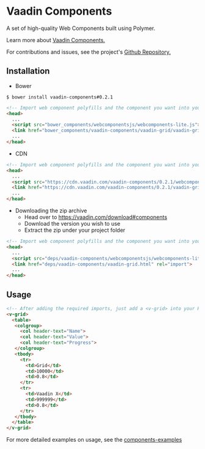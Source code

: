 # Vaadin Components

A set of high-quality Web Components built using Polymer.

Learn more about [Vaadin Components.](https://vaadin.com/labs-components/)

For contributions and issues, see the project's [Github Repository.](https://github.com/vaadin/components/)

## Installation
- Bower
```shell
$ bower install vaadin-components#0.2.1
```
```html
<!-- Import web component polyfills and the component you want into your HTML -->
<head>
  ...
  <script src="bower_components/webcomponentsjs/webcomponents-lite.js"></script>
  <link href="bower_components/vaadin-components/vaadin-grid/vaadin-grid.html" rel="import">
  ...
</head>
```
- CDN
```html
<!-- Import web component polyfills and the component you want into your HTML -->
<head>
  ...
  <script src="https://cdn.vaadin.com/vaadin-components/0.2.1/webcomponentsjs/webcomponents-lite.js"></script>
  <link href="https://cdn.vaadin.com/vaadin-components/0.2.1/vaadin-grid.html" rel="import">
  ...
</head>
```
- Downloading the zip archive
    - Head over to https://vaadin.com/download#components
    - Download the version you wish to use
    - Extract the zip under your project folder
```html
<!-- Import web component polyfills and the component you want into your HTML -->
<head>
  ...
  <script src="deps/vaadin-components/webcomponentsjs/webcomponents-lite.js"></script>
  <link href="deps/vaadin-components/vaadin-grid.html" rel="import">
  ...
</head>
```
## Usage
```html
<!-- After adding the required imports, just add a <v-grid> into your HTML -->
<v-grid>
  <table>
   <colgroup>
     <col header-text="Name">
     <col header-text="Value">
     <col header-text="Progress">
   </colgroup>
   <tbody>
     <tr>
       <td>Grid</td>
       <td>10000</td>
       <td>0.8</td>
     </tr>
     <tr>
       <td>Vaadin X</td>
       <td>999999</td>
       <td>0.8</td>
     </tr>
   </tbody>
  </table>
</v-grid>
```

For more detailed examples on usage, see the [components-examples](https://tomivirkki.github.io/components-examples)
